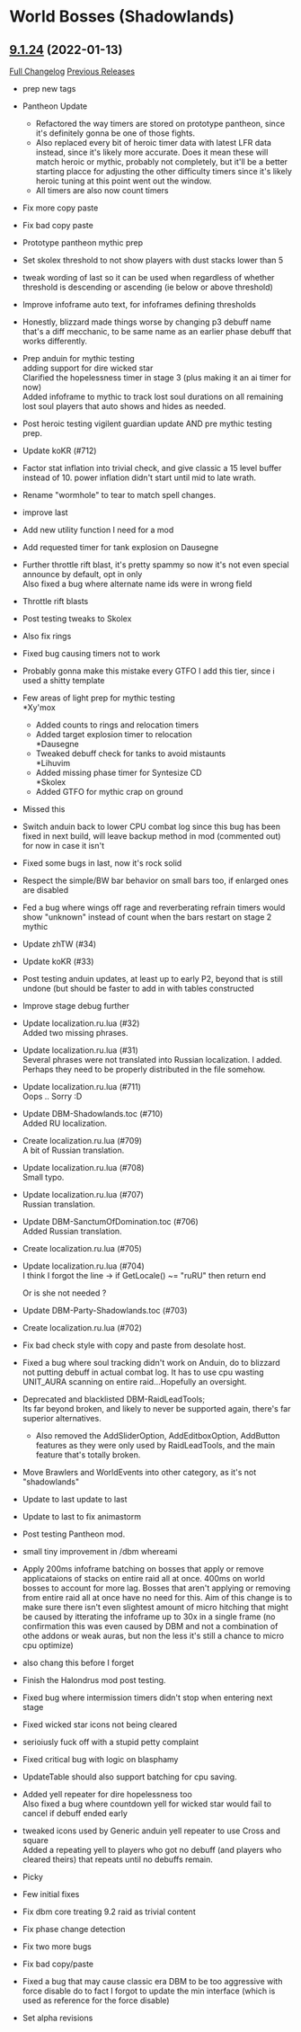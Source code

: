 # <DBM> World Bosses (Shadowlands)

## [9.1.24](https://github.com/DeadlyBossMods/DBM-Retail/tree/9.1.24) (2022-01-13)
[Full Changelog](https://github.com/DeadlyBossMods/DBM-Retail/compare/9.1.23...9.1.24) [Previous Releases](https://github.com/DeadlyBossMods/DBM-Retail/releases)

- prep new tags  
- Pantheon Update  
     - Refactored the way timers are stored on prototype pantheon, since it's definitely gonna be one of those fights.  
     - Also replaced every bit of heroic timer data with latest LFR data instead, since it's likely more accurate. Does it mean these will match heroic or mythic, probably not completely, but it'll be a better starting placce for adjusting the other difficulty timers since it's likely heroic tuning at this point went out the window.  
     - All timers are also now count timers  
- Fix more copy paste  
- Fix bad copy paste  
- Prototype pantheon mythic prep  
- Set skolex threshold to not show players with dust stacks lower than 5  
- tweak wording of last so it can be used when regardless of whether threshold is descending or ascending (ie below or above threshold)  
- Improve infoframe auto text, for infoframes defining thresholds  
- Honestly, blizzard made things worse by changing p3 debuff name that's a diff mecchanic, to be same name as an earlier phase debuff that works differently.  
- Prep anduin for mythic testing  
    adding support for dire wicked star  
    Clarified the hopelessness timer in stage 3 (plus making it an ai timer for now)  
    Added infoframe to mythic to track lost soul durations on all remaining lost soul players that auto shows and hides as needed.  
- Post heroic testing vigilent guardian update AND pre mythic testing prep.  
- Update koKR (#712)  
- Factor stat inflation into trivial check, and give classic a 15 level buffer instead of 10. power inflation didn't start until mid to late wrath.  
- Rename "wormhole" to tear to match spell changes.  
- improve last  
- Add new utility function I need for a mod  
- Add requested timer for tank explosion on Dausegne  
- Further throttle rift blast, it's pretty spammy so now it's not even special announce by default, opt in only  
    Also fixed a bug where alternate name ids were in wrong field  
- Throttle rift blasts  
- Post testing tweaks to Skolex  
- Also fix rings  
- Fixed bug causing timers not to work  
- Probably gonna make this mistake every GTFO I add this tier, since i used a shitty template  
- Few areas of light prep for mythic testing  
    *Xy'mox  
     - Added counts to rings and relocation timers  
     - Added target explosion timer to relocation  
    *Dausegne  
     - Tweaked debuff check for tanks to avoid mistaunts  
    *Lihuvim  
     - Added missing phase timer for Syntesize CD  
    *Skolex  
     - Added GTFO for mythic crap on ground  
- Missed this  
- Switch anduin back to lower CPU combat log since  this bug has been fixed in next build, will leave backup method in mod (commented out) for now in case it isn't  
- Fixed some bugs in last, now it's rock solid  
- Respect the simple/BW bar behavior on small bars too, if enlarged ones are disabled  
- Fed a bug where wings off rage and reverberating refrain timers would show "unknown" instead of count when the bars restart on stage 2 mythic  
- Update zhTW (#34)  
- Update koKR (#33)  
- Post testing anduin updates, at least up to early P2, beyond that is still undone (but should be faster to add in with tables constructed  
- Improve stage debug further  
- Update localization.ru.lua (#32)  
    Added two missing phrases.  
- Update localization.ru.lua (#31)  
    Several phrases were not translated into Russian localization. I added. Perhaps they need to be properly distributed in the file somehow.  
- Update localization.ru.lua (#711)  
    Oops .. Sorry :D  
- Update DBM-Shadowlands.toc (#710)  
    Added RU localization.  
- Create localization.ru.lua (#709)  
    A bit of Russian translation.  
- Update localization.ru.lua (#708)  
    Small typo.  
- Update localization.ru.lua (#707)  
    Russian translation.  
- Update DBM-SanctumOfDomination.toc (#706)  
    Added Russian translation.  
- Create localization.ru.lua (#705)  
- Update localization.ru.lua (#704)  
    I think I forgot the line -> if GetLocale() ~= "ruRU" then return end  
    Or is she not needed ?  
- Update DBM-Party-Shadowlands.toc (#703)  
- Create localization.ru.lua (#702)  
- Fix bad check style with copy and paste from desolate host.  
- Fixed a bug where soul tracking didn't work on Anduin, do to blizzard not putting debuff in actual combat log. It has to use cpu wasting UNIT\_AURA scanning on entire raid...Hopefully an oversight.  
- Deprecated and blacklisted DBM-RaidLeadTools;  
    Its far beyond broken, and likely to never be supported again, there's far superior alternatives.  
    - Also removed the AddSliderOption, AddEditboxOption, AddButton features as they were only used by RaidLeadTools, and the main feature that's totally broken.  
- Move Brawlers and WorldEvents into other category, as it's not "shadowlands"  
- Update to last update to last  
- Update to last to fix animastorm  
- Post testing Pantheon mod.  
- small tiny improvement in /dbm whereami  
- Apply 200ms infoframe batching on bosses that apply or remove applicataions of stacks on entire raid all at once. 400ms on world bosses to account for more lag. Bosses that aren't applying or removing from entire raid all at once have no need for this. Aim of this change is to make sure there isn't even slightest amount of micro hitching that might be caused by itterating the infoframe up to 30x in a single frame (no confirmation this was even caused by DBM and not a combination of othe addons or weak auras, but non the less it's still a chance to micro cpu optimize)  
- also chang this before I forget  
- Finish the Halondrus mod post testing.  
- Fixed bug where intermission timers didn't stop when entering next stage  
- Fixed wicked star icons not being cleared  
- serioiusly fuck off with a stupid petty complaint  
- Fixed critical bug with logic on blasphamy  
- UpdateTable should also support batching for cpu saving.  
- Added yell repeater for dire hopelessness too  
    Also fixed a bug where countdown yell for wicked star would fail to cancel if debuff ended early  
- tweaked icons used by Generic anduin yell repeater to use Cross and square  
    Added a repeating yell to players who got no debuff (and players who cleared theirs) that repeats until no debuffs remain.  
- Picky  
- Few initial fixes  
- Fix dbm core treating 9.2 raid as trivial content  
- Fix phase change detection  
- Fix two more bugs  
- Fix bad copy/paste  
- Fixed a bug that may cause classic era DBM to be too aggressive with force disable do to fact I forgot to update the min interface (which is used as reference for the force disable)  
- Set alpha revisions  
